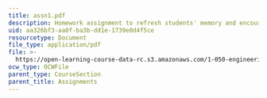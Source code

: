 ```yaml
---
title: assn1.pdf
description: Homework assignment to refresh students' memory and encourage team building.
uid: aa326bf3-aa0f-ba3b-dd1e-1739e0d4f5ce
resourcetype: Document
file_type: application/pdf
file: >-
  https://open-learning-course-data-rc.s3.amazonaws.com/1-050-engineering-mechanics-i-fall-2007/aa326bf3aa0fba3bdd1e1739e0d4f5ce_assn1.pdf
ocw_type: OCWFile
parent_type: CourseSection
parent_title: Assignments
---
```

